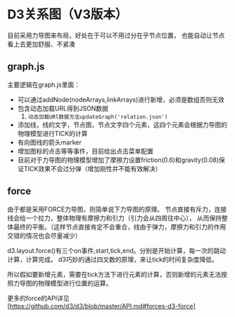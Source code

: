 # D3关系图（V3版本）
 目前采用力导图来布局，好处在于可以不用过分在乎节点位置，
 也能自动让节点看上去更加舒服、不紧凑

## graph.js
主要逻辑在graph.js里面：
- 可以通过addNode(nodeArrays,linkArrays)进行新增，必须是数组否则无效
- 包含动态加载URL得到JSON数据
    1. `动态加载URl数据方法updateGraph('relation.json')`
- 添加线，线的文字，节点图，节点文字四个元素，这四个元素会根据力导图的物理模型进行TICK的计算
- 有向图线的箭头marker
- 增加图标的点击等等事件，目前给出点击菜单配置
- 目前对于力导图的物理模型增加了摩擦力设置friction(0.6)和gravity(0.08)保证TICK效果不会过分弹（增加刚性并不能有效解决）

## force
由于都是采用FORCE力导图，则简单说下力导图的原理。
节点直接有斥力，连接线会给一个拉力，整体物理有摩擦力和引力（引力会从四周往中心），
从而保持整体最终的平衡。（这样节点直接肯定不会重合，线由于弹力，摩擦力和引力的作用交错的情况也会尽量减少）

d3.layout.force()有三个on事件,start,tick,end。分别是开始计算，每一次的跳动计算，计算完成。
d3巧妙的通过四叉数的原理，来让tick的时间复杂度降低。

所以假如要新增元素，需要在tick方法下进行元素的计算，否则新增的元素无法按照力导图的物理模型进行位置的运算。

更多的force的API详见 [https://github.com/d3/d3/blob/master/API.md#forces-d3-force]